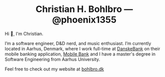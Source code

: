 <h1 align="center">Christian H. Bohlbro &mdash; @phoenix1355</h1>

Hi 👋, I'm Christian.

I’m a software engineer, D&D nerd, and music enthusiast. I’m currently located in Aarhus, Denmark, where I work full-time at [DanskeBank](https://danskebank.dk/) on their mobile banking application, [Mobile Bank](https://apps.apple.com/dk/app/mobilbank-dk-danske-bank/id1133885137) and I have a master's degree in Software Engineering from Aarhus University.

Feel free to check out my website at [bohlbro.dk](https://bohlbro.dk)

<!--
**Phoenix1355/Phoenix1355** is a ✨ _special_ ✨ repository because its `README.md` (this file) appears on your GitHub profile.

Here are some ideas to get you started:

- 🔭 I’m currently working on ...
- 🌱 I’m currently learning ...
- 👯 I’m looking to collaborate on ...
- 🤔 I’m looking for help with ...
- 💬 Ask me about ...
- 📫 How to reach me: ...
- 😄 Pronouns: ...
- ⚡ Fun fact: ...
-->

